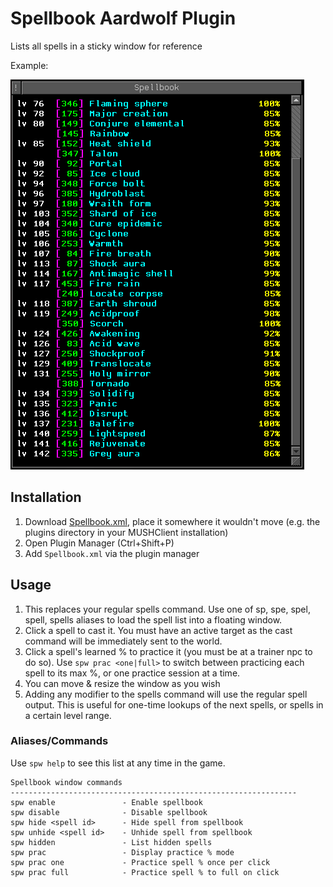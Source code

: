 # Spellbook Aardwolf Plugin

Lists all spells in a sticky window for reference

Example:

![Spellbook](./Spellbook.png)

## Installation

1. Download [Spellbook.xml](Spellbook.xml), place it somewhere it wouldn't move (e.g. the plugins
   directory in your MUSHClient installation)
1. Open Plugin Manager (Ctrl+Shift+P)
1. Add `Spellbook.xml` via the plugin manager

## Usage

1. This replaces your regular spells command. Use one of sp, spe, spel, spell, spells aliases to
   load the spell list into a floating window.
1. Click a spell to cast it. You must have an active target as the cast command will be immediately
   sent to the world.
1. Click a spell's learned % to practice it (you must be at a trainer npc to do so). Use
   `spw prac <one|full>` to switch between practicing each spell to its max %, or one practice
   session at a time.
1. You can move & resize the window as you wish
1. Adding any modifier to the spells command will use the regular spell output. This is useful for
   one-time lookups of the next spells, or spells in a certain level range.

### Aliases/Commands

Use `spw help` to see this list at any time in the game.

```
Spellbook window commands
----------------------------------------------------------------
spw enable               - Enable spellbook
spw disable              - Disable spellbook
spw hide <spell id>      - Hide spell from spellbook
spw unhide <spell id>    - Unhide spell from spellbook
spw hidden               - List hidden spells
spw prac                 - Display practice % mode
spw prac one             - Practice spell % once per click
spw prac full            - Practice spell % to full on click
```
